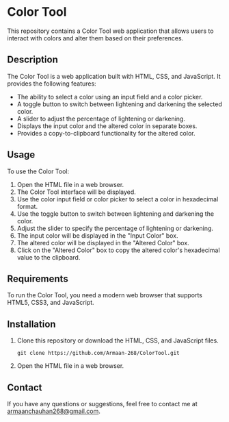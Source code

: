 
# Color Tool

This repository contains a Color Tool web application that allows users to interact with colors and alter them based on their preferences.

## Description

The Color Tool is a web application built with HTML, CSS, and JavaScript. It provides the following features:

- The ability to select a color using an input field and a color picker.
- A toggle button to switch between lightening and darkening the selected color.
- A slider to adjust the percentage of lightening or darkening.
- Displays the input color and the altered color in separate boxes.
- Provides a copy-to-clipboard functionality for the altered color.

## Usage

To use the Color Tool:

1. Open the HTML file in a web browser.
2. The Color Tool interface will be displayed.
3. Use the color input field or color picker to select a color in hexadecimal format.
4. Use the toggle button to switch between lightening and darkening the color.
5. Adjust the slider to specify the percentage of lightening or darkening.
6. The input color will be displayed in the "Input Color" box.
7. The altered color will be displayed in the "Altered Color" box.
8. Click on the "Altered Color" box to copy the altered color's hexadecimal value to the clipboard.

## Requirements

To run the Color Tool, you need a modern web browser that supports HTML5, CSS3, and JavaScript.

## Installation

1. Clone this repository or download the HTML, CSS, and JavaScript files.

   `git clone https://github.com/Armaan-268/ColorTool.git`
2. Open the HTML file in a web browser.


## Contact

If you have any questions or suggestions, feel free to contact me at [armaanchauhan268@gmail.com](mailto:armaanchauhan268@gmail.com).


